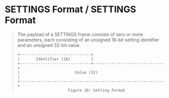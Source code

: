 # SETTINGS Format / SETTINGS Format
> The payload of a SETTINGS frame consists of zero or more parameters, each consisting of an unsigned 16-bit setting identifier and an unsigned 32-bit value.
> 
> ``` 
> +-------------------------------+
> |       Identifier (16)         |
> +-------------------------------+-------------------------------+
> |                        Value (32)                             |
> +---------------------------------------------------------------+
> 						Figure 10: Setting Format
> ```
